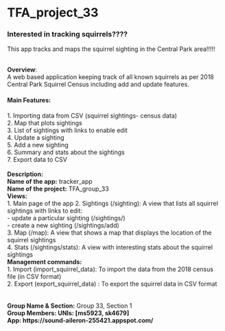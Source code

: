<h1>TFA_project_33</h1? <br>
<h3>Interested in tracking squirrels????</h3>
This app tracks and maps the squirrel sighting in the Central Park area!!!!! <br> <br>

<b> Overview</b>: <br>
A web based application keeping track of all known squirrels as per 2018 Central Park Squirrel Census including add and update features.
<h4>Main Features: </h4>
1.	Importing data from CSV (squirrel sightings- census data)<br>
2.	Map that plots sightings <br>
3.	List of sightings with links to enable edit <br>
4.	Update a sighting <br>
5.	Add a new sighting <br>
6.	Summary and stats about the sightings <br>
7.	Export data to CSV
<br> <br>
<b>Description:</b><br>
<b>Name of the app:</b> tracker_app <br>
<b>Name of the project:</b> TFA_group_33 <br>
<b>Views:</b> <br>
  1. Main page of the app
  2. Sightings (/sighting): A view that lists all squirrel sightings with links to edit:<br>
        -	update a particular sighting (/sightings/<unique-squirrel-id>)<br>
        -	create a new sighting (/sightings/add)<br>
  3.	Map (/map): A view that shows a map that displays the location of the squirrel sightings<br>
  4.	Stats (/sightings/stats): A view with interesting stats about the squirrel sightings <br>
<b>Management commands:</b> <br>
  1.	Import (import_squirrel_data): To import the data from the 2018 census file (in CSV format)<br>
  2.	Export (export_squirrel_data) : To export the squirrel data in CSV format<br>
<br> <br>
<b>Group Name & Section:</b> Group 33, Section 1 <br>
<b>Group Members: UNIs: <//b> [ms5923, sk4679] <br>
<b>App:</b> https://sound-aileron-255421.appspot.com/
